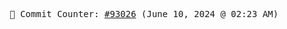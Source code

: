 <p align="center">
    <samp>
        📮 Commit Counter: <a href="https://github.com/Javascript-void0/Javascript-void0/commits/main">#93026</a> (June 10, 2024 @ 02:23 AM)
    </samp>
</p>